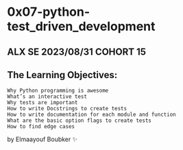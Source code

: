 # 0x07-python-test_driven_development
## ALX SE 2023/08/31 COHORT 15
## The Learning Objectives:

	Why Python programming is awesome
	What’s an interactive test
	Why tests are important
	How to write Docstrings to create tests
	How to write documentation for each module and function
	What are the basic option flags to create tests
	How to find edge cases

by Elmaayouf Boubker ✨
